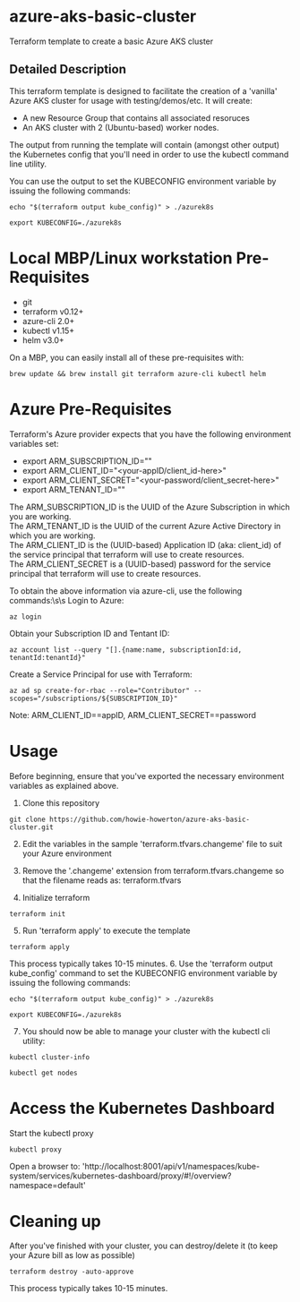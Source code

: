 # azure-aks-basic-cluster
Terraform template to create a basic Azure AKS cluster


## Detailed Description

This terraform template is designed to facilitate the creation of a 'vanilla' Azure AKS cluster for usage with testing/demos/etc.
It will create:
- A new Resource Group that contains all associated resoruces
- An AKS cluster with 2 (Ubuntu-based) worker nodes.

The output from running the template will contain (amongst other output) the Kubernetes config that you'll need in order to use the kubectl command line utility.

You can use the output to set the KUBECONFIG environment variable by issuing the following commands:
```
echo "$(terraform output kube_config)" > ./azurek8s
```
```
export KUBECONFIG=./azurek8s
```


# Local MBP/Linux workstation Pre-Requisites
- git               
- terraform v0.12+  
- azure-cli 2.0+
- kubectl v1.15+    
- helm v3.0+

On a MBP, you can easily install all of these pre-requisites with:
```
brew update && brew install git terraform azure-cli kubectl helm
```


# Azure Pre-Requisites
Terraform's Azure provider expects that you have the following environment variables set:

- export ARM_SUBSCRIPTION_ID="<your-subscriptionId-here>"
- export ARM_CLIENT_ID="<your-appID/client_id-here>"
- export ARM_CLIENT_SECRET="<your-password/client_secret-here>"
- export ARM_TENANT_ID="<your-tenantId-here>"

The ARM_SUBSCRIPTION_ID is the UUID of the Azure Subscription in which you are working.  
The ARM_TENANT_ID is the UUID of the current Azure Active Directory in which you are working.   
The ARM_CLIENT_ID is the (UUID-based) Application ID (aka: client_id) of the service principal that terraform will use to create resources.  
The ARM_CLIENT_SECRET is a (UUID-based) password for the service principal that terraform will use to create resources.  

To obtain the above information via azure-cli, use the following commands:\s\s
Login to Azure:
```
az login
```
Obtain your Subscription ID and Tentant ID:
```
az account list --query "[].{name:name, subscriptionId:id, tenantId:tenantId}"
```
Create a Service Principal for use with Terraform:
```
az ad sp create-for-rbac --role="Contributor" --scopes="/subscriptions/${SUBSCRIPTION_ID}"
```
Note: ARM_CLIENT_ID==appID, ARM_CLIENT_SECRET==password



# Usage
Before beginning, ensure that you've exported the necessary environment variables as explained above.

1. Clone this repository
```
git clone https://github.com/howie-howerton/azure-aks-basic-cluster.git
```
2. Edit the variables in the sample 'terraform.tfvars.changeme' file to suit your Azure environment

3. Remove the '.changeme' extension from terraform.tfvars.changeme so that the filename reads as: terraform.tfvars

4. Initialize terraform
```
terraform init
```
5. Run 'terraform apply' to execute the template
```
terraform apply
```
   This process typically takes 10-15 minutes.
6. Use the 'terraform output kube_config' command to set the KUBECONFIG environment variable by issuing the following commands:
```
echo "$(terraform output kube_config)" > ./azurek8s
```
```
export KUBECONFIG=./azurek8s
```
7. You should now be able to manage your cluster with the kubectl cli utility:
```
kubectl cluster-info
```
```
kubectl get nodes
```

# Access the Kubernetes Dashboard
Start the kubectl proxy
```
kubectl proxy
```
Open a browser to:  'http://localhost:8001/api/v1/namespaces/kube-system/services/kubernetes-dashboard/proxy/#!/overview?namespace=default'

# Cleaning up
After you've finished with your cluster, you can destroy/delete it (to keep your Azure bill as low as possible)
```
terraform destroy -auto-approve
```
   This process typically takes 10-15 minutes.

